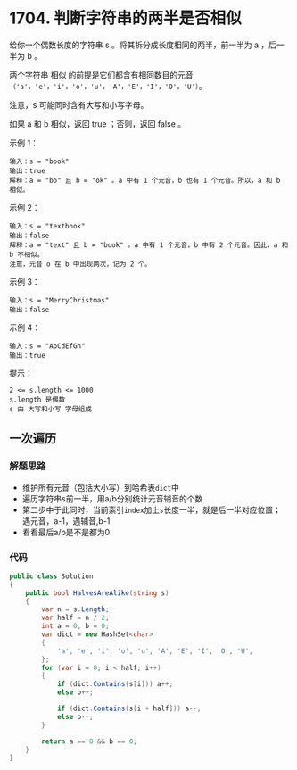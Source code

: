 # 1704. 判断字符串的两半是否相似
给你一个偶数长度的字符串 s 。将其拆分成长度相同的两半，前一半为 a ，后一半为 b 。

两个字符串 相似 的前提是它们都含有相同数目的元音
``（'a'，'e'，'i'，'o'，'u'，'A'，'E'，'I'，'O'，'U'）``。

注意，s 可能同时含有大写和小写字母。

如果 a 和 b 相似，返回 true ；否则，返回 false 。


示例 1：
```
输入：s = "book"
输出：true
解释：a = "bo" 且 b = "ok" 。a 中有 1 个元音，b 也有 1 个元音。所以，a 和 b 相似。
```

示例 2：
```
输入：s = "textbook"
输出：false
解释：a = "text" 且 b = "book" 。a 中有 1 个元音，b 中有 2 个元音。因此，a 和 b 不相似。
注意，元音 o 在 b 中出现两次，记为 2 个。
```

示例 3：
```
输入：s = "MerryChristmas"
输出：false
```

示例 4：
```
输入：s = "AbCdEfGh"
输出：true
```

提示：
```
2 <= s.length <= 1000
s.length 是偶数
s 由 大写和小写 字母组成
```
## 一次遍历
### 解题思路
+ 维护所有元音（包括大小写）到哈希表``dict``中
+ 遍历字符串s前一半，用a/b分别统计元音辅音的个数
+ 第二步中于此同时，当前索引``index``加上``s``长度一半，就是后一半对应位置；
遇元音，a-1，遇辅音,b-1
+ 看看最后a/b是不是都为0

### 代码

```csharp
public class Solution
{
    public bool HalvesAreAlike(string s)
    {
        var n = s.Length;
        var half = n / 2;
        int a = 0, b = 0;
        var dict = new HashSet<char>
        {
            'a', 'e', 'i', 'o', 'u', 'A', 'E', 'I', 'O', 'U',
        };
        for (var i = 0; i < half; i++)
        {
            if (dict.Contains(s[i])) a++;
            else b++;

            if (dict.Contains(s[i + half])) a--;
            else b--;
        }

        return a == 0 && b == 0;
    }
}
```
